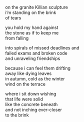 <!--
.. title: brink
.. slug: brink
.. date: 2024-10-30 22:04:44 UTC-04:00
.. tags: 
.. category: 
.. link: 
.. description: 
.. type: text
-->

on the granite Killian sculpture  
i’m standing on the brink  
of tears  

you hold my hand against  
the stone as if to keep me  
from falling  

into spirals of missed deadlines and  
failed exams and broken code  
and unraveling friendships  

because i can feel them drifting  
away like dying leaves  
in autumn, cold as the winter  
wind on the terrace  

where i sit down wishing  
that life were solid  
like the concrete beneath  
and not inching ever-closer  
to the brink  
